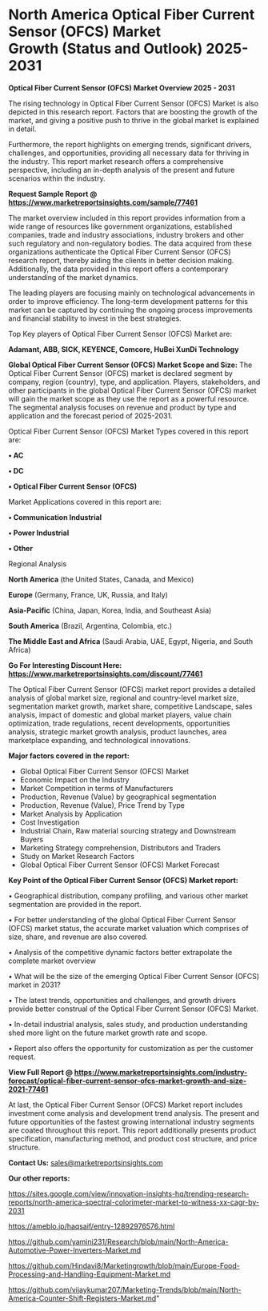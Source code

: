 # North America Optical Fiber Current Sensor (OFCS) Market Growth (Status and Outlook) 2025-2031

<Strong> Optical Fiber Current Sensor (OFCS) Market Overview 2025 - 2031</strong>

The rising technology in Optical Fiber Current Sensor (OFCS) Market is also depicted in this research report. Factors that are boosting the growth of the market, and giving a positive push to thrive in the global market is explained in detail.

Furthermore, the report highlights on emerging trends, significant drivers, challenges, and opportunities, providing all necessary data for thriving in the industry. This report market research offers a comprehensive perspective, including an in-depth analysis of the present and future scenarios within the industry.

<strong>Request Sample Report @ <a href=https://www.marketreportsinsights.com/sample/77461>https://www.marketreportsinsights.com/sample/77461</a></strong>

The market overview included in this report provides information from a wide range of resources like government organizations, established companies, trade and industry associations, industry brokers and other such regulatory and non-regulatory bodies. The data acquired from these organizations authenticate the Optical Fiber Current Sensor (OFCS) research report, thereby aiding the clients in better decision making. Additionally, the data provided in this report offers a contemporary understanding of the market dynamics.

The leading players are focusing mainly on technological advancements in order to improve efficiency. The long-term development patterns for this market can be captured by continuing the ongoing process improvements and financial stability to invest in the best strategies.

Top Key players of Optical Fiber Current Sensor (OFCS) Market are:

<strong>Adamant, ABB, SICK, KEYENCE, Comcore, HuBei XunDi Technology</strong>

<strong><b>Global Optical Fiber Current Sensor (OFCS) Market Scope and Size:</b></strong>
The Optical Fiber Current Sensor (OFCS) market is declared segment by company, region (country), type, and application. Players, stakeholders, and other participants in the global Optical Fiber Current Sensor (OFCS) market will gain the market scope as they use the report as a powerful resource. The segmental analysis focuses on revenue and product by type and application and the forecast period of 2025-2031.

Optical Fiber Current Sensor (OFCS) Market Types covered in this report are:

<strong>• AC

• DC

• Optical Fiber Current Sensor (OFCS)</strong>

Market Applications covered in this report are:

<strong>• Communication Industrial

• Power Industrial

• Other</strong> 

Regional Analysis

<strong>North America</strong> (the United States, Canada, and Mexico)

<strong>Europe</strong> (Germany, France, UK, Russia, and Italy)

<strong>Asia-Pacific</strong> (China, Japan, Korea, India, and Southeast Asia)

<strong>South America</strong> (Brazil, Argentina, Colombia, etc.)

<strong>The Middle East and Africa</strong> (Saudi Arabia, UAE, Egypt, Nigeria, and South Africa)

<strong>Go For Interesting Discount Here: <a href=https://www.marketreportsinsights.com/discount/77461>https://www.marketreportsinsights.com/discount/77461</a></strong>

The Optical Fiber Current Sensor (OFCS) market report provides a detailed analysis of global market size, regional and country-level market size, segmentation market growth, market share, competitive Landscape, sales analysis, impact of domestic and global market players, value chain optimization, trade regulations, recent developments, opportunities analysis, strategic market growth analysis, product launches, area marketplace expanding, and technological innovations.

<strong><b>Major factors covered in the report:</b></strong>
<ul>
  <li>Global Optical Fiber Current Sensor (OFCS) Market </li>
  <li>Economic Impact on the Industry</li>
  <li>Market Competition in terms of Manufacturers</li>
  <li>Production, Revenue (Value) by geographical segmentation</li>
  <li>Production, Revenue (Value), Price Trend by Type</li>
  <li>Market Analysis by Application</li>
  <li>Cost Investigation</li>
  <li>Industrial Chain, Raw material sourcing strategy and Downstream Buyers</li>
  <li>Marketing Strategy comprehension, Distributors and Traders</li>
  <li>Study on Market Research Factors</li>
  <li>Global Optical Fiber Current Sensor (OFCS) Market Forecast</li>
</ul>

<strong><b>Key Point of the Optical Fiber Current Sensor (OFCS) Market report:</b></strong>

• Geographical distribution, company profiling, and various other market segmentation are provided in the report.

• For better understanding of the global Optical Fiber Current Sensor (OFCS) market status, the accurate market valuation which comprises of size, share, and revenue are also covered.

• Analysis of the competitive dynamic factors better extrapolate the complete market overview

• What will be the size of the emerging Optical Fiber Current Sensor (OFCS) market in 2031?

• The latest trends, opportunities and challenges, and growth drivers provide better construal of the Optical Fiber Current Sensor (OFCS) Market.

• In-detail industrial analysis, sales study, and production understanding shed more light on the future market growth rate and scope.

• Report also offers the opportunity for customization as per the customer request.

<strong><b>View Full Report @ <a href=https://www.marketreportsinsights.com/industry-forecast/optical-fiber-current-sensor-ofcs-market-growth-and-size-2021-77461>https://www.marketreportsinsights.com/industry-forecast/optical-fiber-current-sensor-ofcs-market-growth-and-size-2021-77461</a></b></strong>


At last, the Optical Fiber Current Sensor (OFCS) Market report includes investment come analysis and development trend analysis. The present and future opportunities of the fastest growing international industry segments are coated throughout this report. This report additionally presents product specification, manufacturing method, and product cost structure, and price structure.

<strong>Contact Us:</strong>
sales@marketreportsinsights.com

<strong>Our other reports:</strong>

<a href=https://sites.google.com/view/innovation-insights-hq/trending-research-reports/north-america-spectral-colorimeter-market-to-witness-xx-cagr-by-2031>https://sites.google.com/view/innovation-insights-hq/trending-research-reports/north-america-spectral-colorimeter-market-to-witness-xx-cagr-by-2031</a>

<a href=https://ameblo.jp/haqsaif/entry-12892976576.html>https://ameblo.jp/haqsaif/entry-12892976576.html</a>

<a href=https://github.com/yamini231/Research/blob/main/North-America-Automotive-Power-Inverters-Market.md>https://github.com/yamini231/Research/blob/main/North-America-Automotive-Power-Inverters-Market.md</a>

<a href=https://github.com/Hindavi8/Marketingrowth/blob/main/Europe-Food-Processing-and-Handling-Equipment-Market.md>https://github.com/Hindavi8/Marketingrowth/blob/main/Europe-Food-Processing-and-Handling-Equipment-Market.md</a>

<a href=https://github.com/vijaykumar207/Marketing-Trends/blob/main/North-America-Counter-Shift-Registers-Market.md>https://github.com/vijaykumar207/Marketing-Trends/blob/main/North-America-Counter-Shift-Registers-Market.md</a>"
